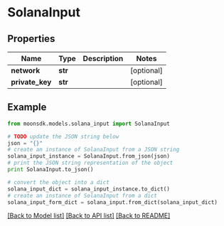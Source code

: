 # SolanaInput


## Properties

Name | Type | Description | Notes
------------ | ------------- | ------------- | -------------
**network** | **str** |  | [optional] 
**private_key** | **str** |  | [optional] 

## Example

```python
from moonsdk.models.solana_input import SolanaInput

# TODO update the JSON string below
json = "{}"
# create an instance of SolanaInput from a JSON string
solana_input_instance = SolanaInput.from_json(json)
# print the JSON string representation of the object
print SolanaInput.to_json()

# convert the object into a dict
solana_input_dict = solana_input_instance.to_dict()
# create an instance of SolanaInput from a dict
solana_input_form_dict = solana_input.from_dict(solana_input_dict)
```
[[Back to Model list]](../README.md#documentation-for-models) [[Back to API list]](../README.md#documentation-for-api-endpoints) [[Back to README]](../README.md)


